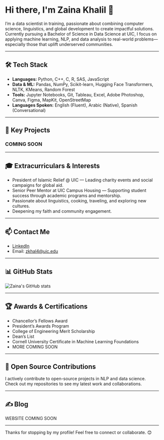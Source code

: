 # Hi there, I'm Zaina Khalil 👋

I’m a data scientist in training, passionate about combining computer science, linguistics, and global development to create impactful solutions. Currently pursuing a Bachelor of Science in Data Science at UIC, I focus on applying machine learning, NLP, and data analysis to real-world problems—especially those that uplift underserved communities.

---

## 🛠️ Tech Stack

- **Languages:** Python, C++, C, R, SAS, JavaScript  
- **Data & ML:** Pandas, NumPy, Scikit-learn, Hugging Face Transformers, NLTK, KMeans, Random Forest  
- **Tools:** Jupyter Notebooks, Git, Tableau, Excel, Adobe Photoshop, Canva, Figma, MapKit, OpenStreetMap  
- **Languages Spoken:** English (Fluent), Arabic (Native), Spanish (Conversational)

---

## 🚀 Key Projects

### COMING SOON

---

## 🎓 Extracurriculars & Interests

- President of Islamic Relief @ UIC — Leading charity events and social campaigns for global aid.  
- Senior Peer Mentor at UIC Campus Housing — Supporting student success through academic programs and mentorship.  
- Passionate about linguistics, cooking, traveling, and exploring new cultures.  
- Deepening my faith and community engagement.

---

## 📫 Contact Me

- [LinkedIn](https://www.linkedin.com/in/zaina-k-963b93290)  
- Email: zkhal4@uic.edu  

---

## 📊 GitHub Stats

![Zaina's GitHub stats](https://github-readme-stats.vercel.app/api?username=zainakhalil&show_icons=true&theme=radical)

---

## 🏆 Awards & Certifications

- Chancellor’s Fellows Award  
- President’s Awards Program  
- College of Engineering Merit Scholarship  
- Dean’s List  
- Cornell University Certificate in Machine Learning Foundations
- MORE COMING SOON

---

## 🌱 Open Source Contributions

I actively contribute to open-source projects in NLP and data science. Check out my repositories to see my latest work and collaborations.

---

## ✍️ Blog

WEBSITE COMING SOON

---

Thanks for stopping by my profile! Feel free to connect or collaborate. 😊

